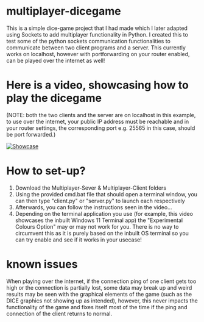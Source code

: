# multiplayer-dicegame
This is a simple dice-game project that I had made which I later adapted using Sockets to add multiplayer functionality in Python.
I created this to test some of the python sockets communication functionalities to communicate between two client programs and a server. This currently works on localhost, however with portforwarding on your router enabled, can be played over the internet as well!

# Here is a video, showcasing how to play the dicegame
(NOTE: both the two clients and the server are on localhost in this example, to use over the internet, your public IP address must be reachable and in your router settings, the corresponding port e.g. 25565 in this case, should be port forwarded.)

[![Showcase](https://github.com/user-attachments/assets/263f6316-9d55-47c1-8018-fe2d252eca7c)](https://github.com/user-attachments/assets/263f6316-9d55-47c1-8018-fe2d252eca7c)

# How to set-up?
1) Download the Multiplayer-Sever & Multiplayer-Client folders
2) Using the provided cmd.bat file that should open a terminal window, you can then type "client.py" or "server.py" to launch each respectively
3) Afterwards, you can follow the instructions seen in the video...
4) Depending on the terminal application you use (for example, this video showcases the inbuilt Windows 11 Terminal app) the "Experimental Colours Option" may or may not work for you. There is no way to circumvent this as it is purely based on the inbuilt OS terminal so you can try enable and see if it works in your usecase!

# known issues
When playing over the internet, if the connection ping of one client gets too high or the connection is partially lost, some data may break up and weird results may be seen with the graphical elements of the game (such as the DICE graphics not showing up as intended), however, this never impacts the functionality of the game and fixes itself most of the time if the ping and connection of the client returns to normal.
